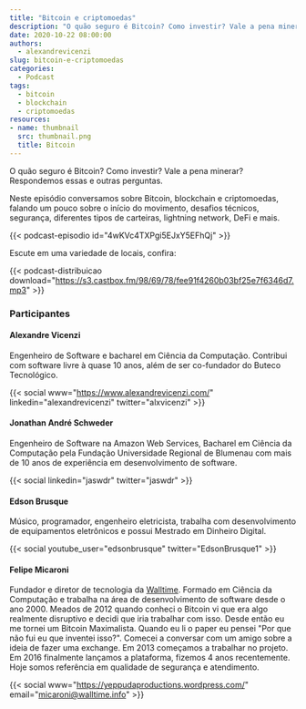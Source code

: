 ```yaml
---
title: "Bitcoin e criptomoedas"
description: "O quão seguro é Bitcoin? Como investir? Vale a pena minerar? Respondemos essas e outras perguntas neste novo episódio."
date: 2020-10-22 08:00:00
authors:
  - alexandrevicenzi
slug: bitcoin-e-criptomoedas
categories:
  - Podcast
tags:
  - bitcoin
  - blockchain
  - criptomoedas
resources:
- name: thumbnail
  src: thumbnail.png
  title: Bitcoin
---
```


O quão seguro é Bitcoin? Como investir? Vale a pena minerar? Respondemos essas e outras perguntas.

Neste episódio conversamos sobre Bitcoin, blockchain e criptomoedas, falando um pouco sobre o início do movimento, desafios técnicos, segurança, diferentes tipos de carteiras, lightning network, DeFi e mais.
<!--more-->
{{< podcast-episodio id="4wKVc4TXPgi5EJxY5EFhQj" >}}

Escute em uma variedade de locais, confira:

{{< podcast-distribuicao download="https://s3.castbox.fm/98/69/78/fee91f4260b03bf25e7f6346d7.mp3" >}}

### Participantes

#### Alexandre Vicenzi

Engenheiro de Software e bacharel em Ciência da Computação. Contribui com software livre à quase 10 anos, além de ser co-fundador do Buteco Tecnológico.

{{< social www="https://www.alexandrevicenzi.com/" linkedin="alexandrevicenzi" twitter="alxvicenzi" >}}

#### Jonathan André Schweder

Engenheiro de Software na Amazon Web Services, Bacharel em Ciência da Computação pela Fundação Universidade Regional de Blumenau com mais de 10 anos de experiência em desenvolvimento de software.

{{< social linkedin="jaswdr" twitter="jaswdr" >}}

#### Edson Brusque

Músico, programador, engenheiro eletricista, trabalha com desenvolvimento de equipamentos eletrônicos e possui Mestrado em Dinheiro Digital.

{{< social youtube_user="edsonbrusque" twitter="EdsonBrusque1" >}}

#### Felipe Micaroni

Fundador e diretor de tecnologia da [Walltime](https://walltime.info). Formado em Ciência da Computação e trabalha na área de desenvolvimento de software desde o ano 2000. Meados de 2012 quando conheci o Bitcoin vi que era algo realmente disruptivo e decidi que iria trabalhar com isso. Desde então eu me tornei um Bitcoin Maximalista. Quando eu li o paper eu pensei "Por que não fui eu que inventei isso?". Comecei a conversar com um amigo sobre a ideia de fazer uma exchange. Em 2013 começamos a trabalhar no projeto. Em 2016 finalmente lançamos a plataforma, fizemos 4 anos recentemente. Hoje somos referência em qualidade de segurança e atendimento.

{{< social www="https://yeppudaproductions.wordpress.com/" email="micaroni@walltime.info" >}}
